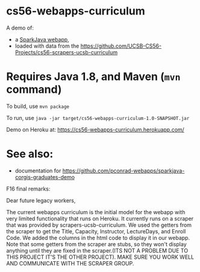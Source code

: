 # cs56-webapps-curriculum

A demo of:

* a [SparkJava webapp](http://pconrad-webapps.github.io/topics/sparkjava/),
* loaded with data from the https://github.com/UCSB-CS56-Projects/cs56-scrapers-ucsb-curriculum

# Requires Java 1.8, and Maven (`mvn` command)

To build, use `mvn package`

To run, use `java -jar target/cs56-webapps-curriculum-1.0-SNAPSHOT.jar`

Demo on Heroku at:  https://cs56-webapps-curriculum.herokuapp.com/


# See also: 

* documentation for <https://github.com/pconrad-webapps/sparkjava-corgis-graduates-demo>

F16 final remarks:

Dear future legacy workers,

The current webapps curriculum is the initial model for the webapp with very limited functionality that runs on Heroku. It currently runs on a scraper that was provided by scrapers-ucsb-curriculum. We used the getters from the scraper to get the Title, Capacity, Instructor, LectureDays, and Enroll Code. We added the columns in the html code to display it in our webapp. Note that some getters from the scraper are stubs, so they won't display anything until they are fixed in the scraper.(ITS NOT A PROBLEM DUE TO THIS PROJECT IT'S THE OTHER PROJECT). MAKE SURE YOU WORK WELL AND COMMUNICATE WITH THE SCRAPER GROUP. 




